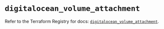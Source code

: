 # `digitalocean_volume_attachment`

Refer to the Terraform Registry for docs: [`digitalocean_volume_attachment`](https://registry.terraform.io/providers/digitalocean/digitalocean/2.54.0/docs/resources/volume_attachment).
